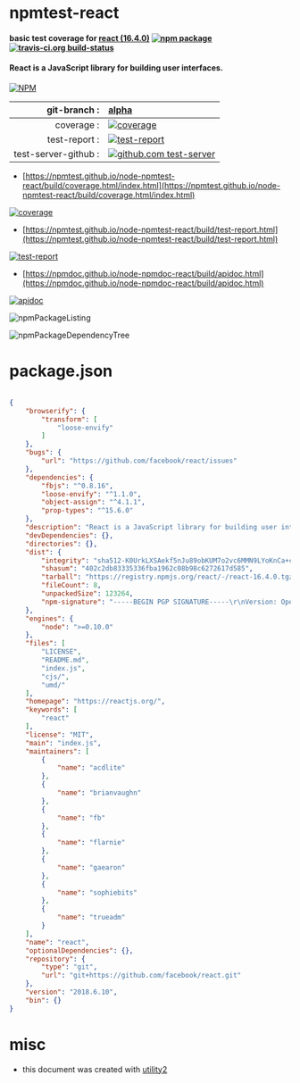 # npmtest-react

#### basic test coverage for  [react (16.4.0)](https://reactjs.org/)  [![npm package](https://img.shields.io/npm/v/npmtest-react.svg?style=flat-square)](https://www.npmjs.org/package/npmtest-react) [![travis-ci.org build-status](https://api.travis-ci.org/npmtest/node-npmtest-react.svg)](https://travis-ci.org/npmtest/node-npmtest-react)

#### React is a JavaScript library for building user interfaces.

[![NPM](https://nodei.co/npm/react.png?downloads=true&downloadRank=true&stars=true)](https://www.npmjs.com/package/react)

| git-branch : | [alpha](https://github.com/npmtest/node-npmtest-react/tree/alpha)|
|--:|:--|
| coverage : | [![coverage](https://npmtest.github.io/node-npmtest-react/build/coverage.badge.svg)](https://npmtest.github.io/node-npmtest-react/build/coverage.html/index.html)|
| test-report : | [![test-report](https://npmtest.github.io/node-npmtest-react/build/test-report.badge.svg)](https://npmtest.github.io/node-npmtest-react/build/test-report.html)|
| test-server-github : | [![github.com test-server](https://npmtest.github.io/node-npmtest-react/GitHub-Mark-32px.png)](https://npmtest.github.io/node-npmtest-react/build/app) || build-artifacts : | [![build-artifacts](https://npmtest.github.io/node-npmtest-react/glyphicons_144_folder_open.png)](https://github.com/npmtest/node-npmtest-react/tree/gh-pages/build)|

- [https://npmtest.github.io/node-npmtest-react/build/coverage.html/index.html](https://npmtest.github.io/node-npmtest-react/build/coverage.html/index.html)

[![coverage](https://npmtest.github.io/node-npmtest-react/build/screenshot.buildCi.browser.%252Ftmp%252Fbuild%252Fcoverage.lib.html.png)](https://npmtest.github.io/node-npmtest-react/build/coverage.html/index.html)

- [https://npmtest.github.io/node-npmtest-react/build/test-report.html](https://npmtest.github.io/node-npmtest-react/build/test-report.html)

[![test-report](https://npmtest.github.io/node-npmtest-react/build/screenshot.buildCi.browser.%252Ftmp%252Fbuild%252Ftest-report.html.png)](https://npmtest.github.io/node-npmtest-react/build/test-report.html)

- [https://npmdoc.github.io/node-npmdoc-react/build/apidoc.html](https://npmdoc.github.io/node-npmdoc-react/build/apidoc.html)

[![apidoc](https://npmdoc.github.io/node-npmdoc-react/build/screenshot.buildCi.browser.%252Ftmp%252Fbuild%252Fapidoc.html.png)](https://npmdoc.github.io/node-npmdoc-react/build/apidoc.html)

![npmPackageListing](https://npmtest.github.io/node-npmtest-react/build/screenshot.npmPackageListing.svg)

![npmPackageDependencyTree](https://npmtest.github.io/node-npmtest-react/build/screenshot.npmPackageDependencyTree.svg)



# package.json

```json

{
    "browserify": {
        "transform": [
            "loose-envify"
        ]
    },
    "bugs": {
        "url": "https://github.com/facebook/react/issues"
    },
    "dependencies": {
        "fbjs": "^0.8.16",
        "loose-envify": "^1.1.0",
        "object-assign": "^4.1.1",
        "prop-types": "^15.6.0"
    },
    "description": "React is a JavaScript library for building user interfaces.",
    "devDependencies": {},
    "directories": {},
    "dist": {
        "integrity": "sha512-K0UrkLXSAekf5nJu89obKUM7o2vc6MMN9LYoKnCa+c+8MJRAT120xzPLENcWSRc7GYKIg0LlgJRDorrufdglQQ==",
        "shasum": "402c2db83335336fba1962c08b98c6272617d585",
        "tarball": "https://registry.npmjs.org/react/-/react-16.4.0.tgz",
        "fileCount": 8,
        "unpackedSize": 123264,
        "npm-signature": "-----BEGIN PGP SIGNATURE-----\r\nVersion: OpenPGP.js v3.0.4\r\nComment: https://openpgpjs.org\r\n\r\nwsFcBAEBCAAQBQJbBgnXCRA9TVsSAnZWagAARQcP/A9oWqeucMVkEoWwVrRn\n9FA7yP3yPqIvpri9o9LCR5kXjdwKPEqGzFPpYE596z76O7q1NSXYWWLcc+x0\nMhwntQLRLTiBCcs1v7a8GNIZfsPnp3bhf/bo08oGhKxWqknAAA6rnCN2EOFH\nZNxc9Yxb6eqTx3SRUUEeyfeolncOSMuaNbbY6j06NsPfzrpv8G3YvrLudwLA\nuSTnRYyDYHFRC7uSdjUx4YRXYm3EI1VwgrMdkqaG3FHhoJ401YEby8AVjqSe\nHs5k1+ok7R0Zd7TjhWAQzkkkbxoGKwEXsN/WnGq08z02tEj0FQKqky1QImdo\nn6uf69HTT6inYvvMjuRPj2kss6lxYJUBvfZGuSiRDFwA/3V/lxtId6tlSUT6\n1b2zLbTusR8+Ek+ErRnWDDiYUDKN8P+P3vPc6OlocmZLqHjcBizSOsiyLfti\nHJ4yoS6zWgkGxla2Mvt2zz7sTNz8DLLsvAkAiTXQjGVx/DAnKzsA7qI08q4C\nhTiPp2qd4f+TIcZ16UeMmKRUaX342IErBrcFMgxQSD/PeYapivkV6s0WolL9\n2w5GlK2f4h4aiWwgFeN37bDq16vBWTgSpuUVR6JhMSVe+o2YPDwyt9c8n1MA\n1QmxfD3G5FQEgWcHdeO9soQGd9dzECP0jIkgVwodNHb1Edt2sVRbK//9jnqS\n87GT\r\n=Wavl\r\n-----END PGP SIGNATURE-----\r\n"
    },
    "engines": {
        "node": ">=0.10.0"
    },
    "files": [
        "LICENSE",
        "README.md",
        "index.js",
        "cjs/",
        "umd/"
    ],
    "homepage": "https://reactjs.org/",
    "keywords": [
        "react"
    ],
    "license": "MIT",
    "main": "index.js",
    "maintainers": [
        {
            "name": "acdlite"
        },
        {
            "name": "brianvaughn"
        },
        {
            "name": "fb"
        },
        {
            "name": "flarnie"
        },
        {
            "name": "gaearon"
        },
        {
            "name": "sophiebits"
        },
        {
            "name": "trueadm"
        }
    ],
    "name": "react",
    "optionalDependencies": {},
    "repository": {
        "type": "git",
        "url": "git+https://github.com/facebook/react.git"
    },
    "version": "2018.6.10",
    "bin": {}
}
```



# misc
- this document was created with [utility2](https://github.com/kaizhu256/node-utility2)
